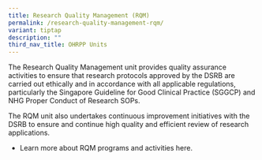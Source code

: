 ```yaml
---
title: Research Quality Management (RQM)
permalink: /research-quality-management-rqm/
variant: tiptap
description: ""
third_nav_title: OHRPP Units
---
```

<p>The Research Quality Management unit provides quality assurance activities
to ensure that research protocols approved by the DSRB are carried out
ethically and in accordance with all applicable regulations, particularly
the Singapore Guideline for Good Clinical Practice (SGGCP) and NHG Proper
Conduct of Research SOPs.</p>
<p>The RQM unit also undertakes continuous improvement initiatives with the
DSRB to ensure and continue high quality and efficient review of research
applications.</p>
<ul data-tight="true" class="tight">
<li>
<p>Learn more about RQM programs and activities here.</p>
</li>
</ul>
<p></p>